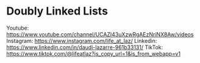 # Doubly Linked Lists

Youtube: https://www.youtube.com/channel/UCAZI43uXzwRgAEzNriNX8Aw/videos
Instagram: https://www.instagram.com/life_at_laz/
Linkedin: https://www.linkedin.com/in/daudi-lazarre-961b33131/
TikTok: https://www.tiktok.com/@lifeatlaz?is_copy_url=1&is_from_webapp=v1
